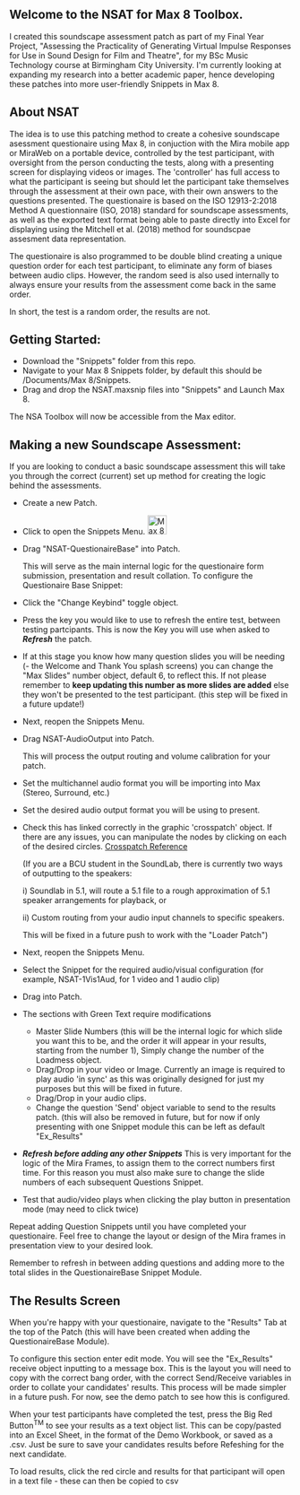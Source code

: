 ## Welcome to the NSAT for Max 8 Toolbox. 
I created this soundscape assessment patch as part of my Final Year Project, "Assessing the Practicality of Generating Virtual Impulse Responses for Use in Sound Design for Film and Theatre", for my BSc Music Technology course at Birmingham City University. I'm currently looking at expanding my research into a better academic paper, hence developing these patches into more user-friendly Snippets in Max 8. 

## About NSAT
The idea is to use this patching method to create a cohesive soundscape asessment questionaire using Max 8, in conjuction with the Mira mobile app or MiraWeb on a portable device, controlled by the test participant, with oversight from the person conducting the tests, along with a presenting screen for displaying videos or images. The 'controller' has full access to what the participant is seeing but should let the participant take themselves through the assessment at their own pace, with their own answers to the questions presented. 
The questionaire is based on the ISO 12913-2:2018 Method A questionnaire (ISO, 2018) standard for soundscape assessments, as well as the exported text format being able to paste directly into Excel for displaying using the Mitchell et al. (2018) method for soundscpae assesment data representation. 

The questionaire is also programmed to be double blind creating a unique question order for each test participant, to eliminate any form of biases between audio clips. However, the random seed is also used internally to always ensure your results from the assessment come back in the same order. 

In short, the test is a random order, the results are not. 

## Getting Started:
- Download the "Snippets" folder from this repo.
- Navigate to your Max 8 Snippets folder, by default this should be /Documents/Max 8/Snippets.
- Drag and drop the NSAT.maxsnip files into "Snippets" and Launch Max 8. 

The NSA Toolbox will now be accessible from the Max editor.

## Making a new Soundscape Assessment:
If you are looking to conduct a basic soundscape assessment this will take you through the correct (current) set up method for creating the logic behind the assessments.

- Create a new Patch.
- Click to open the Snippets Menu. <img width="34" alt="Max 8 Snippets Menu Icon" src="https://github.com/user-attachments/assets/c9f0dff8-ee4a-4d83-b82c-482931c7ce35" />
- Drag "NSAT-QuestionaireBase" into Patch.

  This will serve as the main internal logic for the questionaire form submission, presentation and result collation.
  To configure the Questionaire Base Snippet:
- Click the "Change Keybind" toggle object.
- Press the key you would like to use to refresh the entire test, between testing partcipants.
  This is now the Key you will use when asked to ***Refresh*** the patch.
- If at this stage you know how many question slides you will be needing (- the Welcome and Thank You splash screens) you can change the "Max Slides" number object, default 6, to reflect this. If not please remember to **keep updating this number as more slides are added** else they won't be presented to the test participant. (this step will be fixed in a future update!)

- Next, reopen the Snippets Menu.
- Drag NSAT-AudioOutput into Patch.

  This will process the output routing and volume calibration for your patch.
- Set the multichannel audio format you will be importing into Max (Stereo, Surround, etc.)
- Set the desired audio output format you will be using to present.
- Check this has linked correctly in the graphic 'crosspatch' object. If there are any issues, you can manipulate the nodes by clicking on each of the desired circles. [Crosspatch Reference](https://docs.cycling74.com/legacy/max8/refpages/crosspatch)

  (If you are a BCU student in the SoundLab, there is currently two ways of outputting to the speakers:

  i)  Soundlab in 5.1, will route a 5.1 file to a rough approximation of 5.1 speaker arrangements for playback, or

  ii) Custom routing from your audio input channels to specific speakers.

  This will be fixed in a future push to work with the "Loader Patch")

- Next, reopen the Snippets Menu.
- Select the Snippet for the required audio/visual configuration (for example, NSAT-1Vis1Aud, for 1 video and 1 audio clip)
- Drag into Patch.
- The sections with Green Text require modifications
    * Master Slide Numbers (this will be the internal logic for which slide you want this to be, and the order it will appear in your results, starting from the number 1), Simply change the number of the Loadmess object.
    * Drag/Drop in your video or Image. Currently an image is required to play audio 'in sync' as this was originally designed for just my purposes but this will be fixed in future.
    * Drag/Drop in your audio clips.
    * Change the question 'Send' object variable to send to the results patch. (this will also be removed in future, but for now if only presenting with one Snippet module this can be left as default "Ex_Results"
- ***Refresh before adding any other Snippets*** This is very important for the logic of the Mira Frames, to assign them to the correct numbers first time. For this reason you must also make sure to change the slide numbers of each subsequent Questions Snippet.
- Test that audio/video plays when clicking the play button in presentation mode (may need to click twice)

 Repeat adding Question Snippets until you have completed your questionaire. Feel free to change the layout or design of the Mira frames in presentation view to your desired look. 

 Remember to refresh in between adding questions and adding more to the total slides in the QuestionaireBase Snippet Module.

 ## The Results Screen
 When you're happy with your questionaire, navigate to the "Results" Tab at the top of the Patch (this will have been created when adding the QuestionaireBase Module).

 To configure this section enter edit mode. You will see the "Ex_Results" receive object inputting to a message box. This is the layout you will need to copy with the correct bang order, with the correct Send/Receive variables in order to collate your candidates' results.
 This process will be made simpler in a future push. For now, see the demo patch to see how this is configured. 

 When your test participants have completed the test, press the Big Red Button<sup>TM</sup> to see your results as a text object list. This can be copy/pasted into an Excel Sheet, in the format of the Demo Workbook, or saved as a .csv. Just be sure to save your candidates results before Refeshing for the next candidate.
 
 
To load results, click the red circle and results for that participant will open in a text file - these can then be copied to csv
